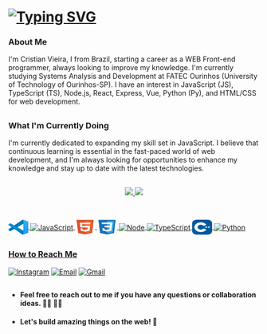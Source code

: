 # [![Typing SVG](https://readme-typing-svg.demolab.com?font=Fira+Code&pause=1000&width=435&lines=Welcome+to+my+GitHub+Profile!+%F0%9F%91%8B)](https://git.io/typing-svg)

### About Me
I'm Cristian Vieira, I from Brazil, starting a career as a WEB Front-end programmer, always looking to improve my knowledge. I'm currently studying Systems Analysis and Development at FATEC Ourinhos (University of Technology of Ourinhos-SP). I have an interest in JavaScript (JS), TypeScript (TS), Node.js, React, Express, Vue, Python (Py), and HTML/CSS for web development.
##

  ### What I'm Currently Doing
I'm currently dedicated to expanding my skill set in JavaScript. I believe that continuous learning is essential in the fast-paced world of web development, and I'm always looking for opportunities to enhance my knowledge and stay up to date with the latest technologies.
##

<div align="center">
  <a href="https://github.com/Cristian-Vieira">
  <img height="150em" src="https://github-readme-stats.vercel.app/api?username=Cristian-Vieira&show_icons=true&theme=github_dark&include_all_commits=true&count_private=true"/>
  <img height="150em" src="https://github-readme-stats.vercel.app/api/top-langs/?username=Cristian-Vieira&layout=compact&langs_count=7&theme=github_dark"/>
</div>
  
 ##
  
  <div style="display: inline_block"><br>
    <img align="center" alt="VSCode" height="30" width="40" src="https://raw.githubusercontent.com/devicons/devicon/master/icons/vscode/vscode-original.svg">
    <img align="center" alt="JavaScript" height="30" width="40" src="https://cdn.jsdelivr.net/gh/devicons/devicon/icons/javascript/javascript-original.svg">
    <img align="center" alt="HTML" height="30" width="40" src="https://raw.githubusercontent.com/devicons/devicon/master/icons/html5/html5-original.svg">
    <img align="center" alt="CSS" height="30" width="40" src="https://raw.githubusercontent.com/devicons/devicon/master/icons/css3/css3-original.svg">
    <!--- <img align="center" alt="React" height="30" width="40" src="https://cdn.jsdelivr.net/gh/devicons/devicon/icons/react/react-original.svg">-->
    <img align="center" alt="Node" height="30" width="40" src="https://cdn.jsdelivr.net/gh/devicons/devicon/icons/nodejs/nodejs-original.svg">
    <img align="center" alt="TypeScript" height="30" width="40" src="https://cdn.jsdelivr.net/gh/devicons/devicon/icons/typescript/typescript-original.svg">
    <img align="center" alt="C++" height="30" width="40" src="https://raw.githubusercontent.com/tandpfun/skill-icons/59059d9d1a2c092696dc66e00931cc1181a4ce1f/icons/CPP.svg">
    <img align="center" alt="Python" height="30" width="40" src="https://cdn.jsdelivr.net/gh/devicons/devicon/icons/python/python-original.svg">
    <!--- <img align="center" alt="Express" height="30" width="40" src="https://raw.githubusercontent.com/devicons/devicon/master/icons/express/express-original.svg">-->
  </div>
  
##
  
### How to Reach Me
[![Instagram](https://img.shields.io/badge/Instagram-E4405F?style=for-the-badge&logo=instagram&logoColor=white)](https://www.instagram.com/cristian.v.1/)
[![Email](https://img.shields.io/badge/Outlook-0078D4?style=for-the-badge&logo=microsoft-outlook&logoColor=white)](mailto:cristian.evangelista@fatec.sp.gov.br)
[![Gmail](https://img.shields.io/badge/-Gmail-%23333?style=for-the-badge&logo=gmail&logoColor=white)](mailto:mackone128@gmail.com)
##
  
- #### Feel free to reach out to me if you have any questions or collaboration ideas. 🤜🏽 🤛🏽
- #### Let's build amazing things on the web! 🚀
